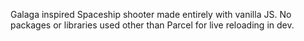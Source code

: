 Galaga inspired Spaceship shooter made entirely with vanilla JS. No packages or libraries used other than Parcel for live reloading in dev.
